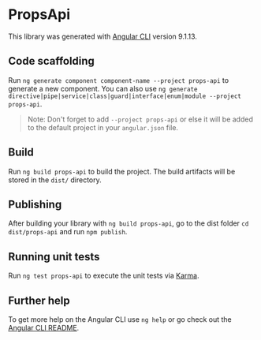 # PropsApi

This library was generated with [Angular CLI](https://github.com/angular/angular-cli) version 9.1.13.

## Code scaffolding

Run `ng generate component component-name --project props-api` to generate a new component. You can also use `ng generate directive|pipe|service|class|guard|interface|enum|module --project props-api`.
> Note: Don't forget to add `--project props-api` or else it will be added to the default project in your `angular.json` file. 

## Build

Run `ng build props-api` to build the project. The build artifacts will be stored in the `dist/` directory.

## Publishing

After building your library with `ng build props-api`, go to the dist folder `cd dist/props-api` and run `npm publish`.

## Running unit tests

Run `ng test props-api` to execute the unit tests via [Karma](https://karma-runner.github.io).

## Further help

To get more help on the Angular CLI use `ng help` or go check out the [Angular CLI README](https://github.com/angular/angular-cli/blob/master/README.md).
